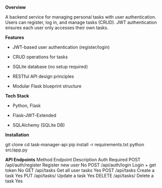 **Overview**

A backend service for managing personal tasks with user authentication. Users can register, log in, and manage tasks (CRUD). JWT authentication ensures each user only accesses their own tasks.

**Features**

- JWT-based user authentication (register/login)

- CRUD operations for tasks

- SQLite database (no setup required)

- RESTful API design principles

- Modular Flask blueprint structure

**Tech Stack**

- Python, Flask

- Flask-JWT-Extended

- SQLAlchemy (SQLite DB)

**Installation**

git clone <repo-url>
cd task-manager-api
pip install -r requirements.txt
python src/app.py

**API Endpoints**
Method  	Endpoint	              Description	            Auth Required
POST	    /api/auth/register	    Register new user	      No
POST	    /api/auth/login	        Login + get token	      No
GET	        /api/tasks	            Get all user tasks	      Yes
POST	    /api/tasks	            Create a task	          Yes
PUT	        /api/tasks/<id>	        Update a task	          Yes
DELETE	    /api/tasks/<id>	        Delete a task	          Yes

